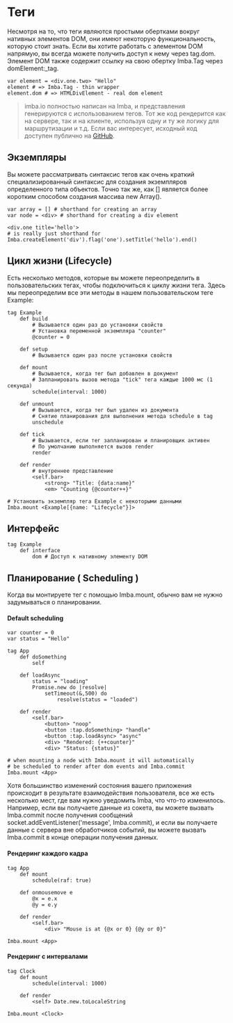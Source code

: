 
# Теги

Несмотря на то, что теги являются простыми обертками вокруг нативных элементов DOM, они имеют некоторую функциональность, которую стоит знать. Если вы хотите работать с элементом DOM напрямую, вы всегда можете получить доступ к нему через tag.dom. Элемент DOM также содержит ссылку на свою обертку Imba.Tag через domElement:_tag.

```
var element = <div.one.two> "Hello"
element # => Imba.Tag - thin wrapper
element.dom # => HTMLDivElement - real dom element
```

> imba.io полностью написан на Imba, и представления генерируются с использованием тегов. Тот же код рендерится как на сервере, так и на клиенте, используя одну и ту же логику для маршрутизации и т.д. Если вас интересует, исходный код доступен публично на [GitHub](https://github.com/somebee/imba.io).

## Экземпляры

Вы можете рассматривать синтаксис тегов как очень краткий специализированный синтаксис для создания экземпляров определенного типа объектов. Точно так же, как [] является более коротким способом создания массива new Array().

```imba
var array = [] # shorthand for creating an array
var node = <div> # shorthand for creating a div element

<div.one title='hello'>
# is really just shorthand for
Imba.createElement('div').flag('one').setTitle('hello').end()
```


## Цикл жизни (Lifecycle)

Есть несколько методов, которые вы можете переопределить в пользовательских тегах, чтобы подключиться к циклу жизни тега. Здесь мы переопределим все эти методы в нашем пользовательском теге Example:

```imba
tag Example
    def build
        # Вызывается один раз до установки свойств
        # Установка переменной экземпляра "counter"
        @counter = 0

    def setup
        # Вызывается один раз после установки свойств

    def mount
        # Вызывается, когда тег был добавлен в документ
        # Запланировать вызов метода "tick" тега каждые 1000 мс (1 секунда)
        schedule(interval: 1000)

    def unmount
        # Вызывается, когда тег был удален из документа
        # Снятие планирования для выполнения метода schedule в tag
        unschedule

    def tick
        # Вызывается, если тег запланирован и планировщик активен
        # По умолчанию выполняется вызов render
        render

    def render
        # внутреннее представление
        <self.bar>
            <strong> "Title: {data:name}"
            <em> "Counting {@counter++}"

# Установить экземпляр тега Example с некоторыми данными
Imba.mount <Example[{name: "Lifecycle"}]>
```

## Интерфейс

```imba
tag Example
    def interface
        dom # Доступ к нативному элементу DOM
```

## Планирование ( Scheduling )

Когда вы монтируете тег с помощью Imba.mount, обычно вам не нужно задумываться о планировании.

#### Default scheduling

```imba
var counter = 0
var status = "Hello"

tag App
    def doSomething
        self

    def loadAsync
        status = "loading"
        Promise.new do |resolve|
            setTimeout(&,500) do
                resolve(status = "loaded")

    def render
        <self.bar>
            <button> "noop"
            <button :tap.doSomething> "handle" 
            <button :tap.loadAsync> "async"
            <div> "Rendered: {++counter}"
            <div> "Status: {status}"

# when mounting a node with Imba.mount it will automatically
# be scheduled to render after dom events and Imba.commit
Imba.mount <App>
```

Хотя большинство изменений состояния вашего приложения происходит в результате взаимодействия пользователя, все же есть несколько мест, где вам нужно уведомить Imba, что что-то изменилось. Например, если вы получаете данные из сокета, вы можете вызвать Imba.commit после получения сообщений socket.addEventListener('message', Imba.commit), и если вы получаете данные с сервера вне обработчиков событий, вы можете вызвать Imba.commit в конце операции получения данных.

#### Рендеринг каждого кадра

```imba
tag App
    def mount
        schedule(raf: true)

    def onmousemove e
        @x = e.x
        @y = e.y

    def render
        <self.bar>
            <div> "Mouse is at {@x or 0} {@y or 0}"

Imba.mount <App>
```

#### Рендеринг с интервалами

```imba
tag Clock
    def mount
        schedule(interval: 1000)

    def render
        <self> Date.new.toLocaleString

Imba.mount <Clock>
```
